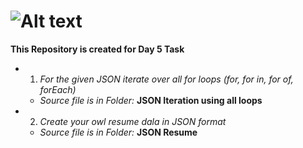 # ![Alt text](https://miro.medium.com/v2/resize:fit:720/format:webp/1*brNskubmnOlmH7v1BkEStA.png)

**This Repository is created for Day 5 Task**

+ 1. *For the given JSON iterate over all for loops (for, for in, for of, forEach)*

   + *Source file is in Folder:* **JSON Iteration using all loops**


+ 2. *Create your owl resume dala in JSON format*
  
    + *Source file is in Folder:* **JSON Resume**
 